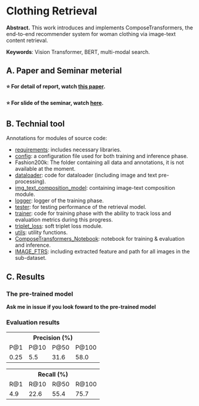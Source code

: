# Clothing Retrieval

**Abstract.** 
This work introduces and implements ComposeTransformers, the end-to-end recommender system for woman clothing via image-text content retrieval.

**Keywords**: Vision Transformer, BERT, multi-modal search.



## A. Paper and Seminar meterial

#### ⭐ For detail of report, watch [this paper](https://github.com/hoangtv2000/Clothing_MMRetrieval/blob/main/paper.pdf).

#### ⭐ For slide of the seminar, watch [here](https://github.com/hoangtv2000/Clothing_MMRetrieval/blob/main/presentation.pptx).


## B. Technial tool

Annotations for modules of source code:
+ [requirements](https://github.com/hoangtv2000/Clothing_MMRetrieval/tree/main/requirements.txt): includes necessary libraries.
+ [config](https://github.com/hoangtv2000/Clothing_MMRetrieval/tree/main/config): a configuration file used for both training and inference phase.
+ Fashion200k: The folder containing all data and annotations, it is not available at the moment.
+ [dataloader](https://github.com/hoangtv2000/Clothing_MMRetrieval/tree/main/dataloader): code for dataloader (including image and text pre-processing).
+ [img_text_composition_model](https://github.com/hoangtv2000/Clothing_MMRetrieval/tree/main/img_text_composition_model): containing image-text composition module.
+ [logger](https://github.com/hoangtv2000/Clothing_MMRetrieval/tree/main/logger): logger of the training phase.
+ [tester](https://github.com/hoangtv2000/Clothing_MMRetrieval/tree/main/tester): for testing performance of the retrieval model.
+ [trainer](https://github.com/hoangtv2000/Clothing_MMRetrieval/tree/main/trainer): code for training phase with the ability to track loss and evaluation metrics during this progress.
+ [triplet_loss](https://github.com/hoangtv2000/Clothing_MMRetrieval/tree/main/triplet_loss): soft triplet loss module.
+ [utils](https://github.com/hoangtv2000/Clothing_MMRetrieval/tree/main/utils): utility functions.
+ [ComposeTransformers_Notebook](https://github.com/hoangtv2000/Clothing_MMRetrieval/blob/main/ComposeTransformers_Notebook.ipynb): notebook for training & evaluation and inference.
+ [IMAGE_FTRS](https://github.com/hoangtv2000/Clothing_MMRetrieval/blob/main/IMAGE_FTRS.npz): including extracted feature and path for all images in the sub-dataset.


## C. Results
### The pre-trained model
**Ask me in issue if you look foward to the pre-trained model**

### Evaluation results
<div class="tg-wrap"><table class="tg">
  <tr>
    <th class="tg-7btt" colspan="4">Precision (%) </th>
  </tr>
  <tr>
    <td class="tg-7btt">P@1</td>
    <td class="tg-7btt">P@10</td>
    <td class="tg-7btt">P@50</td>
    <td class="tg-7btt">P@100</td>
  </tr>
  <tr>
    <td class="tg-c3ow">0.25</td>
    <td class="tg-c3ow">5.5</td>
    <td class="tg-c3ow">31.6</td>
    <td class="tg-c3ow">58.0</td>
  </tr>
</table></div>


<div class="tg-wrap"><table class="tg">
  <tr>
    <th class="tg-7btt" colspan="4">Recall (%) </th>
  </tr>
  <tr>
    <td class="tg-7btt">R@1</td>
    <td class="tg-7btt">R@10</td>
    <td class="tg-7btt">R@50</td>
    <td class="tg-7btt">R@100</td>
  </tr>
  <tr>
    <td class="tg-c3ow">4.9</td>
    <td class="tg-c3ow">22.6</td>
    <td class="tg-c3ow">55.4</td>
    <td class="tg-c3ow">75.7</td>
  </tr>
</table></div>
